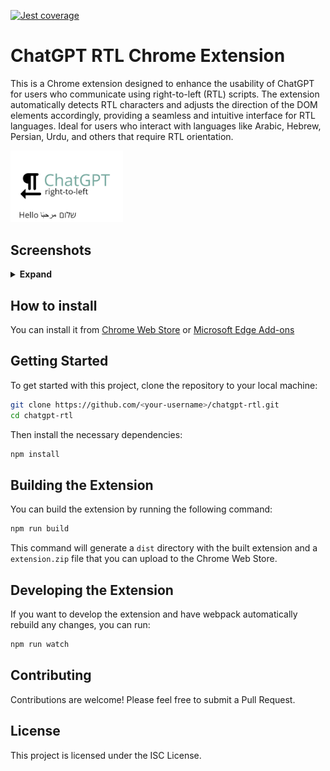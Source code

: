 [![Jest coverage](https://img.shields.io/badge/dynamic/json?label=Coverage&query=$.total.lines.pct&suffix=%&url=https://gilhanan.github.io/chat-gpt-rtl/coverage/coverage-summary.json&color=green)](https://gilhanan.github.io/chat-gpt-rtl/coverage/lcov-report)

# ChatGPT RTL Chrome Extension

This is a Chrome extension designed to enhance the usability of ChatGPT for users who communicate using right-to-left (RTL) scripts. The extension automatically detects RTL characters and adjusts the direction of the DOM elements accordingly, providing a seamless and intuitive interface for RTL languages. Ideal for users who interact with languages like Arabic, Hebrew, Persian, Urdu, and others that require RTL orientation.

<img src="./documentation/tile/Tile.png" alt="drawing" width="180"/>

## Screenshots

<details>
<summary> <strong>Expand</strong> </summary>

### Arabic

<img src="./documentation/screenshots/Arabic/text/Text.png" alt="drawing" width="640"/>

### Hebrew

<img src="./documentation/screenshots/Hebrew/text/Text.png" alt="drawing" width="640"/>

</details>

## How to install

You can install it from [Chrome Web Store](https://chrome.google.com/webstore/detail/chatgpt-rtl/nabcbpmmefiigmjpopfciegmlgihkofd) or [Microsoft Edge Add-ons](https://microsoftedge.microsoft.com/addons/detail/chatgpt-rtl/nanhglhndgcjhjcbfimjfopabdakdpmb)

## Getting Started

To get started with this project, clone the repository to your local machine:

```bash
git clone https://github.com/<your-username>/chatgpt-rtl.git
cd chatgpt-rtl
```

Then install the necessary dependencies:

```bash
npm install
```

## Building the Extension

You can build the extension by running the following command:

```bash
npm run build
```

This command will generate a `dist` directory with the built extension and a `extension.zip` file that you can upload to the Chrome Web Store.

## Developing the Extension

If you want to develop the extension and have webpack automatically rebuild any changes, you can run:

```bash
npm run watch
```

## Contributing

Contributions are welcome! Please feel free to submit a Pull Request.

## License

This project is licensed under the ISC License.
